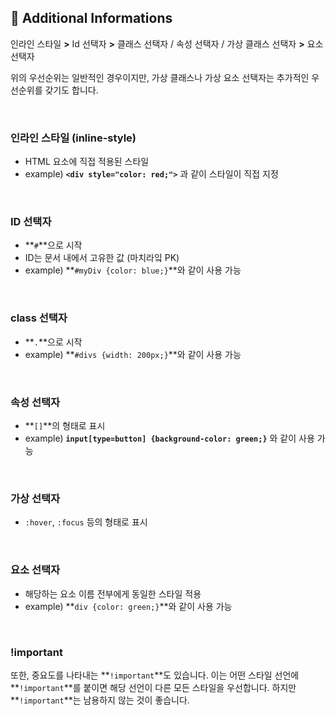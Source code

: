 ## 🧐 Additional Informations

인라인 스타일 **>** Id 선택자 **>** 클래스 선택자 / 속성 선택자 / 가상 클래스 선택자 **>** 요소 선택자

위의 우선순위는 일반적인 경우이지만, 가상 클래스나 가상 요소 선택자는 추가적인 우선순위를 갖기도 합니다.

<br />

### 인라인 스타일 (inline-style)

- HTML 요소에 직접 적용된 스타일
- example) **`<div style="color: red;">`** 과 같이 스타일이 직접 지정

<br />

### ID 선택자

- **`#`**으로 시작
- ID는 문서 내에서 고유한 값 (마치라잌 PK)
- example) **`#myDiv {color: blue;}`**와 같이 사용 가능

<br />

### class 선택자

- **`.`**으로 시작
- example) **`#divs {width: 200px;}`**와 같이 사용 가능

<br />

### 속성 선택자

- **`[]`**의 형태로 표시
- example) **`input[type=button] {background-color: green;}`** 와 같이 사용 가능

<br />

### 가상 선택자

- `:hover`, `:focus` 등의 형태로 표시

<br />

### 요소 선택자

- 해당하는 요소 이름 전부에게 동일한 스타일 적용
- example) **`div {color: green;}`**와 같이 사용 가능

<br />

### !important

또한, 중요도를 나타내는 **`!important`**도 있습니다.
이는 어떤 스타일 선언에 **`!important`**를 붙이면 해당 선언이 다른 모든 스타일을 우선합니다.
하지만 **`!important`**는 남용하지 않는 것이 좋습니다.

<br />
